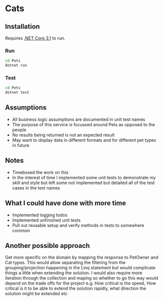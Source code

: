 # Cats

## Installation

Requires [.NET Core 3.1](https://dotnet.microsoft.com/download/dotnet-core/3.1) to run.

### Run
```sh
cd Pets
dotnet run
```

### Test
```sh
cd Pets
dotnet test
```

## Assumptions
- All business logic assumptions are documented in unit test names
- The purpose of this service is focussed around Pets as opposed to the people
- No results being returned is not an expected result
- May want to display data in different formats and for different pet types in future


## Notes
- Timeboxed the work on this
- In the interest of time I implemented some unit tests to demonstrate my skill and style but left some not implemented but detailed all of the test cases in the test names


## What I could have done with more time
- Implemented logging todos
- Implemented unfinished unit tests
- Pull out reusable setup and verify methods in tests to somewhere common

## Another possible approach
Get more specific on the domain by mapping the response to PetOwner and Cat types. 
This would allow separating the filtering from the grouping/projection happening in the Linq statement but would complicate things a little when extending the solution. I would also require more iteration through the collection and maping so whether to go this way would depend on the trade offs for the project e.g. How critical is the speed, How critical is it to be able to extend the solution rapidly, what direction the solution might be extended etc
